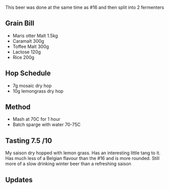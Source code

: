 This beer was done at the same time as #16 and then split into 2 fermenters

Grain Bill
-----

* Maris otter Malt 1.5kg
* Caramalt 300g
* Toffee Malt 300g
* Lactose 120g
* Rice 200g

Hop Schedule
-------------

* 7g mosaic dry hop
* 10g lemongrass dry hop

Method
-------

* Mash at 70C for 1 hour
* Batch sparge with water 70-75C

Tasting 7.5 /10
--------

My saison dry hopped with lemon grass. Has an interesting little tang to it. Has much less of a Belgian flavour than the #16 and is more rounded. Still more of a slow drinking winter beer than a refreshing saison


Updates
-------
